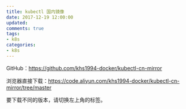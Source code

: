 ```yaml
---
title: kubectl 国内镜像
date: 2017-12-19 12:00:00
updated:
comments: true
tags:
- k8s
categories:
- k8s
---
```


GitHub：https://github.com/khs1994-docker/kubectl-cn-mirror

浏览器直接下载：https://code.aliyun.com/khs1994-docker/kubectl-cn-mirror/tree/master

要下载不同的版本，请切换左上角的标签。

<!--more-->
